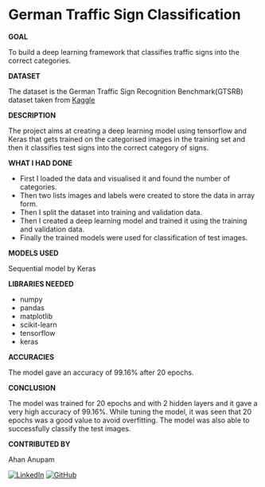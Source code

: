 # German Traffic Sign Classification

**GOAL**

To build a deep learning framework that classifies traffic signs into the correct categories.

**DATASET**

The dataset is the German Traffic Sign Recognition Benchmark(GTSRB) dataset taken from [Kaggle](https://www.kaggle.com/meowmeowmeowmeowmeow/gtsrb-german-traffic-sign)

**DESCRIPTION**

The project aims at creating a deep learning model using tensorflow and Keras that gets trained on the categorised images in the training set and then it classifies test signs into the correct category of signs.

**WHAT I HAD DONE**

- First I loaded the data and visualised it and found the number of categories.
- Then two lists images and labels were created to store the data in array form.
- Then I split the dataset into training and validation data.
- Then I created a deep learning model and trained it using the training and validation data.
- Finally the trained models were used for classification of test images.

**MODELS USED**

Sequential model by Keras

**LIBRARIES NEEDED**

- numpy
- pandas
- matplotlib
- scikit-learn
- tensorflow
- keras

**ACCURACIES**

The model gave an accuracy of 99.16% after 20 epochs.

**CONCLUSION**

The model was trained for 20 epochs and with 2 hidden layers and it gave a very high accuracy of 99.16%. While tuning the model, it was seen that 20 epochs was a good value to avoid overfitting. The model was also able to successfully classify the test images.

**CONTRIBUTED BY**

Ahan Anupam

[![LinkedIn](https://img.shields.io/badge/linkedin-%230077B5.svg?style=for-the-badge&logo=linkedin&logoColor=white)](https://www.linkedin.com/in/ahan-anupam-ab21411a4/)
[![GitHub](https://img.shields.io/badge/github-%23121011.svg?style=for-the-badge&logo=github&logoColor=white)](https://github.com/ahananupam33)
